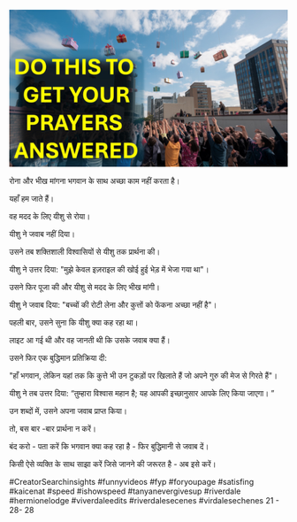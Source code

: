 ![Video cover image](../cover.jpg "cover photo")

रोना और भीख मांगना भगवान के साथ अच्छा काम नहीं करता है।

यहाँ हम जाते हैं।

वह मदद के लिए यीशु से रोया।

यीशु ने जवाब नहीं दिया।

उसने तब शक्तिशाली विश्वासियों से यीशु तक प्रार्थना की।

यीशु ने उत्तर दिया: "मुझे केवल इज़राइल की खोई हुई भेड़ में भेजा गया था"।

उसने फिर पूजा की और यीशु से मदद के लिए भीख मांगी।

यीशु ने जवाब दिया: "बच्चों की रोटी लेना और कुत्तों को फेंकना अच्छा नहीं है"।

पहली बार, उसने सुना कि यीशु क्या कह रहा था।

लाइट आ गई थी और वह जानती थी कि उसके जवाब क्या हैं।

उसने फिर एक बुद्धिमान प्रतिक्रिया दी:

"हाँ भगवान, लेकिन यहां तक ​​कि कुत्ते भी उन टुकड़ों पर खिलाते हैं जो अपने गुरु की मेज से गिरते हैं"।

यीशु ने तब उत्तर दिया: “तुम्हारा विश्वास महान है; यह आपकी इच्छानुसार आपके लिए किया जाएगा। ”

उन शब्दों में, उसने अपना जवाब प्राप्त किया।

तो, बस बार -बार प्रार्थना न करें।

बंद करो - पता करें कि भगवान क्या कह रहा है - फिर बुद्धिमानी से जवाब दें।

किसी ऐसे व्यक्ति के साथ साझा करें जिसे जानने की जरूरत है - अब इसे करें।


#CreatorSearchinsights #funnyvideos #fyp #foryoupage #satisfing #kaicenat #speed #ishowspeed #tanyanevergivesup #riverdale #hermionelodge #viverdaleedits #riverdalesecenes #virdalesechenes                          21 - 28- 28


